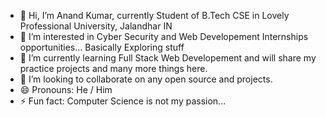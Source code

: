 - 👋 Hi, I’m Anand Kumar, currently Student of B.Tech CSE in Lovely Professional University, Jalandhar IN
- 👀 I’m interested in Cyber Security and Web Developement Internships opportunities... Basically Exploring stuff
- 🌱 I’m currently learning Full Stack Web Developement and will share my practice projects and many more things here.
- 💞️ I’m looking to collaborate on any open source and projects.
- 😄 Pronouns: He / Him
- ⚡ Fun fact: Computer Science is not my passion...

<!---
anandku06/anandku06 is a ✨ special ✨ repository because its `README.md` (this file) appears on your GitHub profile.
You can click the Preview link to take a look at your changes.
--->
